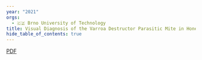 ```yaml
---
year: "2021"
orgs:
  - 🇨🇿 Brno University of Technology
title: Visual Diagnosis of the Varroa Destructor Parasitic Mite in Honeybees Using Object Detector Techniques
hide_table_of_contents: true
---
```


[PDF](pdfs/sensors2102764.pdf)

